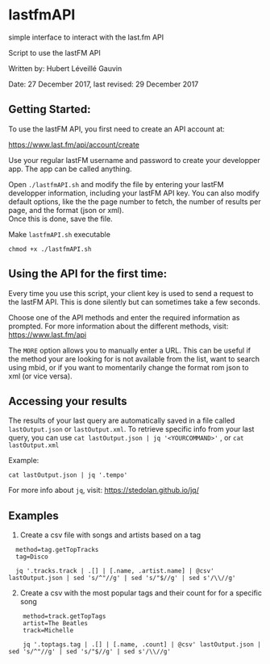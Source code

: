 # lastfmAPI
simple interface to interact with the last.fm API

Script to use the lastFM API

Written by: Hubert Léveillé Gauvin

Date: 27 December 2017, last revised: 29 December 2017

## Getting Started:
To use the lastFM API, you first need to create an API account at:

https://www.last.fm/api/account/create

Use your regular lastFM username and password to create your developper app. The app can be called anything.

Open `./lastfmAPI.sh` and modify the file by entering your lastFM developper information, including your lastFM API key.
You can also modify default options, like the the page number to fetch, the number of results per page, and the format (json or xml).	
Once this is done, save the file.

Make `lastfmAPI.sh` executable

	chmod +x ./lastfmAPI.sh

## Using the API for the first time:
Every time you use this script, your client key is used to send a request to the lastFM API. This is done silently but can sometimes take a few seconds.

Choose one of the API methods and enter the required information as prompted. For more information about the different methods, visit: https://www.last.fm/api

The `MORE` option allows you to manually enter a URL. This can be useful if the method your are looking for is not available from the list, want to search using mbid, or if you want to momentarily change the format rom json to xml (or vice versa).

## Accessing your results
The results of your last query are automatically saved in a file called `lastOutput.json` or `lastOutput.xml`.
To retrieve specific info from your last query, you can use `cat lastOutput.json | jq '<YOURCOMMAND>'` , or `cat lastOutput.xml`

Example: 

	cat lastOutput.json | jq '.tempo'

For more info about `jq`, visit: https://stedolan.github.io/jq/

## Examples
1) Create a csv file with songs and artists based on a tag

```
  method=tag.getTopTracks
  tag=Disco
  
  jq '.tracks.track | .[] | [.name, .artist.name] | @csv' lastOutput.json | sed 's/^"//g' | sed 's/"$//g' | sed s'/\\//g'
```

2) Create a csv with the most popular tags and their count for for a specific song
```
	method=track.getTopTags
	artist=The Beatles
	track=Michelle

	jq '.toptags.tag | .[] | [.name, .count] | @csv' lastOutput.json | sed 's/^"//g' | sed 's/"$//g' | sed s'/\\//g'
```
